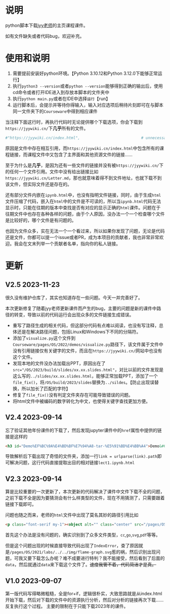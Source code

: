 # 说明
python脚本下载[jyy老师](https://jyywiki.cn/index.html)的主页课程课件。

如有文件缺失或者代码bug，欢迎补充。

# 使用和说明

1. 需要提前安装好python环境。【Python 3.10.12和Python 3.12.0下能够正常运行】
2. 执行`python3 --version`或者`python --version`能够得到正确的输出后，使用cd命令或者打开IDE进入到存放本脚本的文件夹中
3. 执行`python main.py`或者在IDE中选择`运行`【run】
4. 运行脚本后，会提示并等待你得输入，输入对应选项后稍待片刻即可在与脚本同一文件夹下的`Courseware`中得到相应课件

当注释下面这行时，再执行代码时无论提供哪个下载选项，你会下载到`https://jyywiki.cn/`下**几乎**所有的文件。

```python
#"https://jyywiki.cn/index.html",                           # unnecessary
```
原因是文件中存在相互引用，而`https://jyywiki.cn/index.html`中包含所有的课程链接，而课程文件中又包含了主界面和其他资源文件的链接……

至于为什么是**几乎**，是因为还有一些文件的链接并没有被`https://jyywiki.cn/`下的任何一个文件引用。文件中没有给出链接比如`https://jyywiki.cn/Letter.md`，那也就意味着得不到文件地址，也就下载不到该文件，但实际文件还是存在的。

还有部分文件内嵌在`ipynb.html`中，也没有指明文件链接，同时，由于生成`html`文件压缩了代码，嵌入在`html`中的文件是不可读的，所以当`ipynb.html`代码无法显示时，只能在往期的版本中查找是否有对应的显示正确的`html`课件。问题在于往期文件中也存在各种各样的问题，由于个人原因，没办法一个一个检查哪个文件是比较好的，哪个文件是有问题的。

也因为文件众多，实在无法一个一个看过来，所以如果你发现了问题，无论是代码还是文件，你都可以提一个issue或者PR，成为本项目的贡献者，我也非常非常欢迎。我会在文末列举一个贡献者名单，指向你的私人链接。

# 更新
## V2.5 2023-11-23
很久没有维护仓库了，其实也知道存在一些问题。今天一并完善好了。

本次更新修复了随着jyy老师更新课件而产生的bug，主要的问题是新的课件中路径的转变，导致以前的代码运行会出现众多的文件链接生成错误。

- 重写了路径生成的相关代码，但这部分代码有点难以阅读，也没有写注释，总体还是在解决路径问题，包括Linux和Windows下不同的分隔符。
- 添加了`visualize.py`这个文件到`Courseware/pages/OS/2022/demos/visualize.py`路径下，该文件属于文件中没有引用链接仅有关键字的文件，而且在`https://jyywiki.cn/`网站中也没有这个文件。
- 发现本地的文件没办法加载出PPT，原因出在了`src="/OS/2023/build/slides/xx.xx.slides.html"`，对比以前的文件发现是这么写的`../slides/xx.xx.slides.html`，能够正常加载PPT，添加了一个`file_fix()`，将`/OS/build/2023/slides`替换为`../sildes`。【防止出现误替换，所以加长了匹配的字符】
- 修复了`file_fix()`没有判定文件夹存在可能导致错误的问题。
- 将html文件中被编码的数字转化为中文，也使得关键字查找更加方便。

## V2.4 2023-09-14
忘了验证其他年份课件的下载了，然后发现jupyter课件中的`href`属性中提供的链接是这样的
```html
<h3 id="Demo%EF%BC%9A%E4%BD%BF%E7%94%A8-tar-%E5%91%BD%E4%BB%A4">Demo&#65306;&#20351;&#29992; tar &#21629;&#20196;<a class="anchor-link" href="lect1.ipynb.html#Demo%EF%BC%9A%E4%BD%BF%E7%94%A8-tar-%E5%91%BD%E4%BB%A4">&#182;</a>
```
导致解析后下载出现了奇怪的文件夹，添加一行`link = urlparse(link).path`即可解决问题，这行代码直接提取出目的相对链接`lect1.ipynb.html`

## V2.3 2023-09-14
算是比较重要的一次更新了，本次更新的代码解决了课件中文件下载不全的问题，之前下载不全是因为要猜测会有什么样类型的文件，现在不用猜测了，只需要跟着链接下载即可。

问题也随之而来，老师的`html`文件中出现了莫名其妙的路径引用比如
```html
<p class="font-serif my-1"><object alt="" class="center" src="/pages/OS/2021/labs/../../img/flame-graph.svg" width="500px" data="../../../pages/OS/img/flame-graph.svg"></object></p>
```
首先这个办法是没有问题的，确实识别到了众多文件类型，`cc`,`go`,`svg`,`pdf`等等。

但是这个问题出现的时候直接导致代码出现了`IndexError`，查了原因就是`/pages/OS/2021/labs/../../img/flame-graph.svg`惹的祸，然后识别出现问题，可我又要下载怎么办呢？难不成要进行特判？我不能接受，然后看到了后面的`data`，然后就通过`data`来下载这个文件了。~~速度我管不着，代码简洁才是真。~~


## V1.0 2023-09-07
第一版代码写得略微粗糙，全是for+if，逻辑很朴实，大致思路就是从index.html开始下载，然后对下载的文件中的资源执行分析，然后对分析的链接再次下载......反复执行这个过程。
主要的限制在于只能下载2023年的课件。
